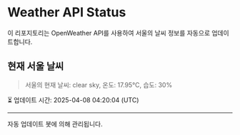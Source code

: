 
# Weather API Status

이 리포지토리는 OpenWeather API를 사용하여 서울의 날씨 정보를 자동으로 업데이트합니다.

## 현재 서울 날씨
> 서울의 현재 날씨: clear sky, 온도: 17.95°C, 습도: 30%

⏳ 업데이트 시간: 2025-04-08 04:20:04 (UTC)

---
자동 업데이트 봇에 의해 관리됩니다.
